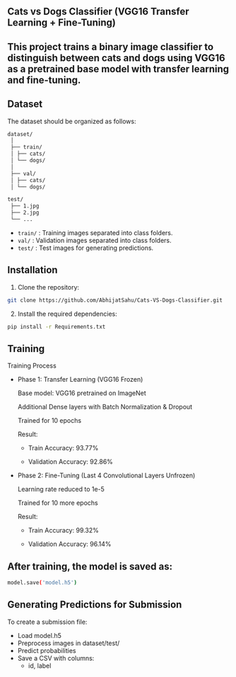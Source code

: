 ## Cats vs Dogs Classifier (VGG16 Transfer Learning + Fine-Tuning)
This project trains a binary image classifier to distinguish between cats and dogs using **VGG16** as a pretrained base model with transfer learning and fine-tuning.
---

## Dataset
The dataset should be organized as follows:

```bash
dataset/
 │
 ├── train/
 │ ├── cats/
 │ └── dogs/
 │
 ├── val/
 │ ├── cats/
 │ └── dogs/

test/
 ├── 1.jpg
 ├── 2.jpg
 └── ...
```

 - `train/` : Training images separated into class folders.
 - `val/` : Validation images separated into class folders.
 - `test/` : Test images for generating predictions.

## Installation

1. Clone the repository:
```bash
git clone https://github.com/AbhijatSahu/Cats-VS-Dogs-Classifier.git
```

2. Install the required dependencies:
```bash
pip install -r Requirements.txt
```

## Training
Training Process
 - Phase 1: Transfer Learning (VGG16 Frozen)

   Base model: VGG16 pretrained on ImageNet

   Additional Dense layers with Batch Normalization & Dropout

   Trained for 10 epochs

   Result:

    - Train Accuracy: 93.77%

    - Validation Accuracy: 92.86%

 - Phase 2: Fine-Tuning (Last 4 Convolutional Layers Unfrozen)

   Learning rate reduced to 1e-5

   Trained for 10 more epochs

   Result:

    - Train Accuracy: 99.32%

    - Validation Accuracy: 96.14%

## After training, the model is saved as:
```bash
model.save('model.h5')
```

## Generating Predictions for Submission
To create a submission file:
 - Load model.h5
 - Preprocess images in dataset/test/
 - Predict probabilities
 - Save a CSV with columns:
   - id, label
